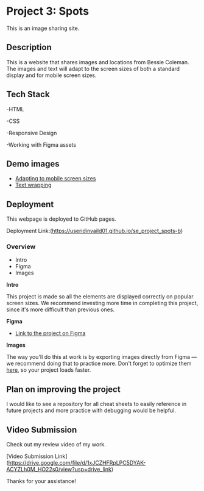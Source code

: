 # Project 3: Spots

This is an image sharing site.

## Description
This is a website that shares images and locations from Bessie Coleman. The images and text will adapt to the screen sizes of both a standard display and for mobile screen sizes.

## Tech Stack

-HTML

-CSS

-Responsive Design

-Working with Figma assets

## Demo images
* [Adapting to mobile screen sizes](./images/demo/Adapting-to-mobile-screen-sizes.png)
* [Text wrapping](./images/demo/Text-wrapping.png)

## Deployment

This webpage is deployed to GitHub pages.

Deployment Link:(https://useridinvaild01.github.io/se_project_spots-b)

### Overview  

* Intro  
* Figma  
* Images  
  
**Intro**
  
This project is made so all the elements are displayed correctly on popular screen sizes. We recommend investing more time in completing this project, since it's more difficult than previous ones.  
  
**Figma**  
  
* [Link to the project on Figma](https://www.figma.com/file/BBNm2bC3lj8QQMHlnqRsga/Sprint-3-Project-%E2%80%94-Spots?type=design&node-id=2%3A60&mode=design&t=afgNFybdorZO6cQo-1)
  
**Images**  
  
The way you'll do this at work is by exporting images directly from Figma — we recommend doing that to practice more. Don't forget to optimize them [here](https://tinypng.com/), so your project loads faster. 

## Plan on improving the project
I would like to see a repository for all cheat sheets to easily reference in future projects and more practice with debugging would be helpful.

## Video Submission

Check out my review video of my work.

[Video Submission Link] (https://drive.google.com/file/d/1xJCZHFRpLPC5DYAK-ACYZLh0M_HO22s0/view?usp=drive_link)

Thanks for your assistance!